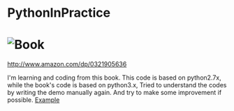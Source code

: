 # PythonInPractice
# ![Book](http://ecx.images-amazon.com/images/I/51IgZKJIf4L._SS160_.jpg)

http://www.amazon.com/dp/0321905636    

I'm learning and coding from this book. This code is based on python2.7x, while the book's code is based on python3.x,
Tried to understand the codes by writing the demo manually again. And try to make some improvement if possible.
[Example](https://github.com/albertmenglongli/PythonInPractice/blob/master/Chapter3_Behaviour/chainOfResponsibilityByCoroutineExtractCommon.py)
